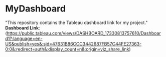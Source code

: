 # MyDashboard
"This repository contains the Tableau dashboard link for my project." 
**Dashboard Link**: (https://public.tableau.com/views/DASHBOARD_17330813757610/Dashboard1?:language=en-US&publish=yes&:sid=47631B86CCC3442687FB57C44FE27363-0:0&:redirect=auth&:display_count=n&:origin=viz_share_link)
